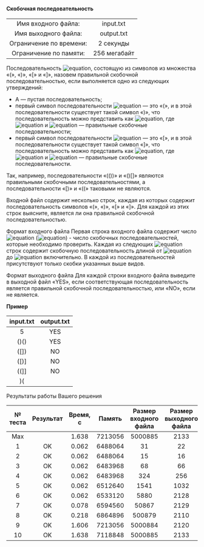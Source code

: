 #### Скобочная последовательность ####


|                          |              |
|:------------------------:|:------------:|
| Имя входного файла:      | input.txt    |
| Имя выходного файла:     | output.txt   |
| Ограничение по времени:  | 2 секунды    |
| Ограничение по памяти:   | 256 мегабайт |

Последовательность ![equation](http://latex.codecogs.com/svg.latex?\inline&space;A), состоящую из символов из множества «(», «)», «[» и «]», назовем правильной скобочной последовательностью, если выполняется одно из следующих утверждений:

* A — пустая последовательность;
* первый символ последовательности ![equation](http://latex.codecogs.com/svg.latex?\inline&space;A) — это «(», и в этой последовательности существует такой символ «)», что последовательность можно представить как ![equation](https://latex.codecogs.com/svg.latex?\inline&space;A&space;=&space;(B)C), где ![equation](http://latex.codecogs.com/svg.latex?\inline&space;B) и ![equation](http://latex.codecogs.com/svg.latex?\inline&space;C) — правильные скобочные последовательности;
* первый символ последовательности ![equation](http://latex.codecogs.com/svg.latex?\inline&space;A) — это «[», и в этой последовательности существует такой символ «]», что последовательность можно представить как ![equation](https://latex.codecogs.com/svg.latex?\inline&space;A&space;=&space;[B]C), где ![equation](http://latex.codecogs.com/svg.latex?\inline&space;B) и ![equation](http://latex.codecogs.com/svg.latex?\inline&space;C) — правильные скобочные последовательности.

Так, например, последовательности «(())» и «()[]» являются правильными скобочными последовательностями, а последовательности «[)» и «((» таковыми не являются.

Входной файл содержит несколько строк, каждая из которых содержит последовательность символов «(», «)», «[» и «]». Для каждой из этих строк выясните, является ли она правильной скобочной последовательностью.

Формат входного файла
Первая строка входного файла содержит число ![equation](http://latex.codecogs.com/svg.latex?\inline&space;N) (![equation](https://latex.codecogs.com/svg.latex?\inline&space;1&space;\le&space;N&space;\le&space;500)) - число скобочных последовательностей, которые необходимо проверить. Каждая из следующих ![equation](http://latex.codecogs.com/svg.latex?\inline&space;N) строк содержит скобочную последовательность длиной от ![equation](http://latex.codecogs.com/svg.latex?\inline&space;1) до ![equation](http://latex.codecogs.com/svg.latex?\inline&space;10^4) включительно. В каждой из последовательностей присутствуют только скобки указанных выше видов.

Формат выходного файла
Для каждой строки входного файла выведите в выходной файл «YES», если соответствующая последовательность является правильной скобочной последовательностью, или «NO», если не является.

__Пример__

|  input.txt  |  output.txt  |
|:-----------:|:------------:|
| 5           | YES          |
| ()()        | YES          |
| ([])        | NO           |
| ([)]        | NO           |
| ((]]        | NO           |
| )(          |              |

Результаты работы Вашего решения

| № теста| Результат | Время, с |  Память  | Размер входного файла | Размер выходного файла |
|:-------:|:---------:|:--------:|:--------:|:---------------------:|:----------------------:|
|  Max	  |           |	  1.638	 |  7213056 |        5000885        |         2133           |
|    1    |    OK     |   0.062	 |  6488064	|             31        |           22           |
|    2    |    OK     |   0.062	 |  6488064	|             15        |           16           |
|    3    |    OK     |   0.062	 |  6483968	|             68        |           66           |
|    4    |    OK     |   0.062	 |  6483968	|            324        |          256           |
|    5    |    OK     |   0.062	 |  6512640	|           1541        |         1032           |
|    6    |    OK     |   0.062	 |  6533120	|           5880        |         2128           |
|    7    |    OK     |   0.078	 |  6594560	|          50867        |         2129           |
|    8    |    OK     |   0.218	 |  6864896	|         500879        |         2110           |
|    9    |    OK     |   1.606	 |  7213056	|        5000884	    |         2120           |
|   10    |    OK     |   1.638	 |  7118848	|        5000885	    |         2133           |
